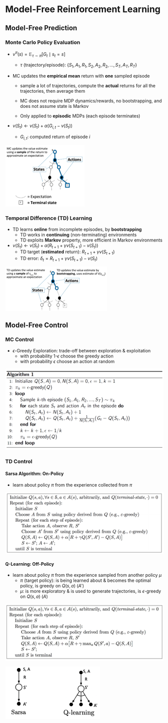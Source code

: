 # Model-Free Reinforcement Learning

## Model-Free Prediction

### Monte Carlo Policy Evaluation

- $v^{\pi}(s)=\mathbb{E}_{\tau \sim \pi}\left[G_{t} \mid s_{t}=s\right]$

  - $\tau$ (trajectory/episode): $\left\{S_{1}, A_{1}, R_{1}, S_{2}, A_{2}, R_{2}, \ldots, S_{T}, A_{T}, R_{T}\right\}$

- MC updates the **empirical mean** return with **one** sampled episode

  - sample a lot of trajectories, compute the **actual** returns for all the trajectories, then average them

  - MC does not require MDP dynamics/rewards, no bootstrapping, and does not assume state is Markov
  - Only applied to **episodic** MDPs (each episode terminates)

- $v\left(S_{t}\right) \leftarrow v\left(S_{t}\right)+\alpha\left(G_{i, t}-v\left(S_{t}\right)\right)$

  - $G_{i,t}$: computed return of episode $i$

<img src="https://raw.githubusercontent.com/ailianligit/images/main/images/202308/20230804_1691079826.png" alt="image-20220302104602373" style="zoom:50%;" />



### Temporal Difference (TD) Learning

- TD learns **online** from incomplete episodes, by **bootstrapping**
  - TD works in **continuing** (non-terminating) environments
  - TD exploits **Markov** property, more efficient in Markov environments
- $v\left(S_{t}\right) \leftarrow v\left(S_{t}\right)+\alpha\left(R_{t+1}+\gamma v\left(S_{t+1}\right)-v\left(S_{t}\right)\right)$
  - TD target (**estimated** return): $R_{t+1}+\gamma v\left(S_{t+1}\right)$
  - TD error: $\delta_t=R_{t+1}+\gamma v\left(S_{t+1}\right)-v\left(S_{t}\right)$

<img src="https://raw.githubusercontent.com/ailianligit/images/main/images/202308/20230804_1691079824.png" alt="image-20220302105251831" style="zoom:50%;" />



## Model-Free Control

### MC Control

- $\epsilon$-Greedy Exploration: trade-off between exploration & exploitation
  - with probability 1-$\epsilon$ choose the greedy action
  - with probability $\epsilon$ choose an action at random

![image-20220302113811463](https://raw.githubusercontent.com/ailianligit/images/main/images/202308/20230804_1691079821.png)



### TD Control

#### Sarsa Algorithm: On-Policy

- learn about policy $\pi$ from the experience collected from $\pi$

![image-20220302114444617](https://raw.githubusercontent.com/ailianligit/images/main/images/202308/20230804_1691079819.png)

#### Q-Learning: Off-Policy

- learn about policy $\pi$ from the experience sampled from another policy $\mu$
  - $\pi$ (target policy): is being learned about & becomes the optimal policy, is greedy on $Q(s,a)$ ($A'$)
  - $\mu$: is more exploratory & is used to generate trajectories, is $\epsilon$-greedy on $Q(s,a)$ ($A$)

![image-20220302114753637](https://raw.githubusercontent.com/ailianligit/images/main/images/202308/20230804_1691079817.png)

<img src="https://raw.githubusercontent.com/ailianligit/images/main/images/202308/20230804_1691079816.png" alt="image-20220302120535684" style="zoom:50%;" />